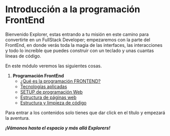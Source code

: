 # Introducción a la programación FrontEnd

Bienvenido Explorer, estas entrando a tu misión en este camino para convertirte en un FullStack Developer; empezaremos con la parte del FrontEnd, en donde verás toda la magia de las interfaces, las interacciones y todo lo increíble que puedes construir con un teclado y unas cuantas líneas de código.

En este módulo veremos las siguientes cosas.

1. **Programación FrontEnd**
    - [¿Qué es la programación FRONTEND?](./temario/1.-queEsFrontEnd.md)
	- [Tecnologías aplicadas](./temario/2.-frontEndTecs.md)
	- [SETUP de programación Web](./temario/3.-webDevSetup.md)
	- [Estructura de páginas web](./temario/4.-estructuraWeb.md)
	- [Estructura y limpieza de código](./temario/5.-estructuraCodigo.md)

Para entrar a los contenidos solo tienes que dar click en el título y empezará la aventura.

***¡Vámonos hasta el espacio y más allá Explorers!***
